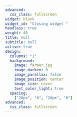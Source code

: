 ```yaml
---
advanced:
  css_class: fullscreen
widget: blank
widget_id: "Closing widget "
headless: true
weight: 40
title: null
subtitle: null
active: true
design:
  columns: "1"
  background: 
    image: farmer.jpg
    image_darken: 0
    image_parallax: false
    image_position: center
    image_size: cover
    text_color_light: true
  spacing:
    ["20px", "0", "20px", "0"]
advanced:
  css_class: fullscreen
---
```

